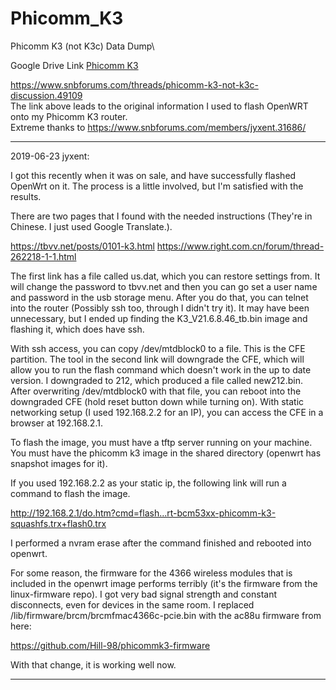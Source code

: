 # Phicomm_K3
Phicomm K3 (not K3c) Data Dump\

Google Drive Link
[Phicomm K3](https://drive.google.com/file/d/1Ne0cfeJaO40-oQRr71ObIBD7xsGqn1Fn)


https://www.snbforums.com/threads/phicomm-k3-not-k3c-discussion.49109 \
The link above leads to the original information I used to flash OpenWRT onto my Phicomm K3 router.\
Extreme thanks to https://www.snbforums.com/members/jyxent.31686/

---------------------------------------------------------------------------------------------------------------------------
2019-06-23 jyxent:

I got this recently when it was on sale, and have successfully flashed OpenWrt on it. The process is a little involved, but I'm satisfied with the results.

There are two pages that I found with the needed instructions (They're in Chinese. I just used Google Translate.).

https://tbvv.net/posts/0101-k3.html
https://www.right.com.cn/forum/thread-262218-1-1.html

The first link has a file called us.dat, which you can restore settings from. It will change the password to tbvv.net and then you can go set a user name and password in the usb storage menu. After you do that, you can telnet into the router (Possibly ssh too, through I didn't try it). It may have been unnecessary, but I ended up finding the K3_V21.6.8.46_tb.bin image and flashing it, which does have ssh.

With ssh access, you can copy /dev/mtdblock0 to a file. This is the CFE partition. The tool in the second link will downgrade the CFE, which will allow you to run the flash command which doesn't work in the up to date version. I downgraded to 212, which produced a file called new212.bin. After overwriting /dev/mtdblock0 with that file, you can reboot into the downgraded CFE (hold reset button down while turning on). With static networking setup (I used 192.168.2.2 for an IP), you can access the CFE in a browser at 192.168.2.1.

To flash the image, you must have a tftp server running on your machine. You must have the phicomm k3 image in the shared directory (openwrt has snapshot images for it).

If you used 192.168.2.2 as your static ip, the following link will run a command to flash the image.

http://192.168.2.1/do.htm?cmd=flash...rt-bcm53xx-phicomm-k3-squashfs.trx+flash0.trx

I performed a nvram erase after the command finished and rebooted into openwrt.

For some reason, the firmware for the 4366 wireless modules that is included in the openwrt image performs terribly (it's the firmware from the linux-firmware repo). I got very bad signal strength and constant disconnects, even for devices in the same room. I replaced /lib/firmware/brcm/brcmfmac4366c-pcie.bin with the ac88u firmware from here:

https://github.com/Hill-98/phicommk3-firmware

With that change, it is working well now.

--------------------------------------------------------------------------------------------------------------------------
